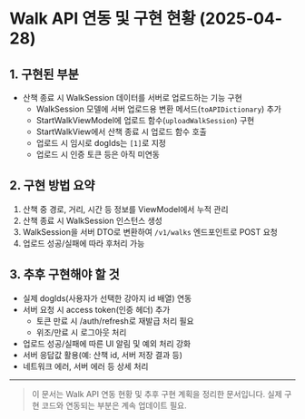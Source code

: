 # Walk API 연동 및 구현 현황 (2025-04-28)

## 1. 구현된 부분

- 산책 종료 시 WalkSession 데이터를 서버로 업로드하는 기능 구현
    - WalkSession 모델에 서버 업로드용 변환 메서드(`toAPIDictionary`) 추가
    - StartWalkViewModel에 업로드 함수(`uploadWalkSession`) 구현
    - StartWalkView에서 산책 종료 시 업로드 함수 호출
    - 업로드 시 임시로 dogIds는 `[1]`로 지정
    - 업로드 시 인증 토큰 등은 아직 미연동

## 2. 구현 방법 요약

1. 산책 중 경로, 거리, 시간 등 정보를 ViewModel에서 누적 관리
2. 산책 종료 시 WalkSession 인스턴스 생성
3. WalkSession을 서버 DTO로 변환하여 `/v1/walks` 엔드포인트로 POST 요청
4. 업로드 성공/실패에 따라 후처리 가능

## 3. 추후 구현해야 할 것

- 실제 dogIds(사용자가 선택한 강아지 id 배열) 연동
- 서버 요청 시 access token(인증 헤더) 추가
    - 토큰 만료 시 /auth/refresh로 재발급 처리 필요
    - 위조/만료 시 로그아웃 처리
- 업로드 성공/실패에 따른 UI 알림 및 예외 처리 강화
- 서버 응답값 활용(예: 산책 id, 서버 저장 결과 등)
- 네트워크 에러, 서버 에러 등 상세 처리

---

> 이 문서는 Walk API 연동 현황 및 추후 구현 계획을 정리한 문서입니다. 실제 구현 코드와 연동되는 부분은 계속 업데이트 필요.
